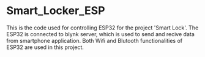 # Smart_Locker_ESP

This is the code used for controlling ESP32 for the project 'Smart Lock'. The ESP32 is connected to blynk server, which is used to send and recive data from smartphone application. Both Wifi and Blutooth functionalities of ESP32 are used in this project. 
